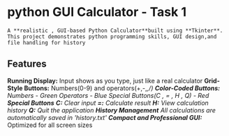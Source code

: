 # python GUI Calculator - Task 1 

    A **realistic , GUI-based Python Calculator**built using **Tkinter**. 
    This project demonstrates python programming skills, GUI design,and
    file handling for history

## Features

  **Running Display:**  Input shows as you type, just like a real calculator
  **Grid-Style Buttons:**  Numbers(0-9) and operators(+,-,*,/)
  **Color-Coded Buttons:** 
       Numbers - Green
       Operators - Blue
       Special Buttons(C , = , H , Q) - Red
   **Special Buttons**
         **C:** Clear input
         **=:** Calculate result
         **H:** View calculation history
         **Q:** Quit the application
   **History Management**   All calculations are automatically saved in 'history.txt'
   **Compact and Professional GUI:***
          Optimized for all screen sizes      
